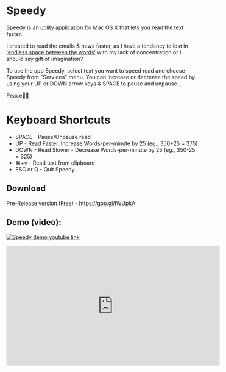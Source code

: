 # Speedy

Speedy is an utility application for Mac OS X that lets you read the text faster. 

I created to read the emails & news faster, as I have a tendency to lost in  ['endless space between the words'](http://www.imdb.com/title/tt1798709/quotes?item=qt2085733) with my lack of concentration or I should say gift of imagination? 

To use the app Speedy, select text you want to speed read and choose Speedy from "Services" menu. You can increase or decrease the speed by using your UP or DOWN arrow keys & SPACE to pause and unpause. 

Peace✌🏼

# Keyboard Shortcuts

* SPACE - Pause/Unpause read
* UP - Read Faster. Increase Words-per-minute by 25 (eg., 350+25 = 375)
* DOWN - Read Slower - Decrease Words-per-minute by 25 (eg., 350-25 = 325)
* ⌘+v - Read text from clipboard
* ESC or Q - Quit Speedy

## Download

Pre-Release version (Free) - https://goo.gl/IWUpkA


## Demo (video):

[![Speedy demo youtube link](https://img.youtube.com/vi/6N0XEebYNcE/0.jpg)](https://www.youtube.com/embed/6N0XEebYNcE)

<iframe width="560" height="315" src="https://www.youtube.com/embed/6N0XEebYNcE" frameborder="0" allowfullscreen></iframe>
